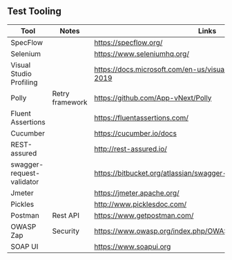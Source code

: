 ## Test Tooling

|Tool|Notes| Links|
|--|--|--|
|SpecFlow|  |https://specflow.org/ |
|Selenium||https://www.seleniumhq.org/ |
|Visual Studio Profiling||https://docs.microsoft.com/en-us/visualstudio/profiling/?view=vs-2019| 
|Polly|Retry framework|https://github.com/App-vNext/Polly| 
|Fluent Assertions||https://fluentassertions.com/|
|Cucumber||https://cucumber.io/docs|
|REST-assured||http://rest-assured.io/| 
|swagger-request-validator||https://bitbucket.org/atlassian/swagger-request-validator| 
|Jmeter||https://jmeter.apache.org/|
|Pickles||http://www.picklesdoc.com/|
|Postman|Rest API|https://www.getpostman.com/| 
|OWASP Zap|Security|https://www.owasp.org/index.php/OWASP_Zed_Attack_Proxy_Project| 
|SOAP UI||https://www.soapui.org|
